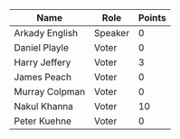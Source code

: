 Name | Role | Points
---|---|---
Arkady English | Speaker | 0
Daniel Playle | Voter | 0
Harry Jeffery |	Voter |	3
James Peach | Voter | 0
Murray Colpman	| Voter |	0
Nakul Khanna	| Voter	| 10
Peter Kuehne | Voter | 0

